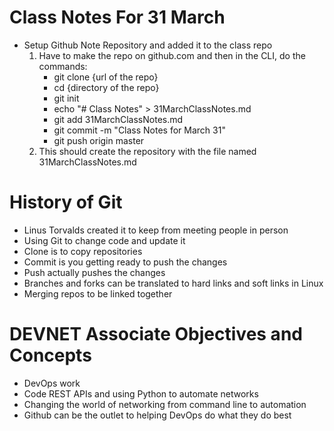 # Class Notes For 31 March
  - Setup Github Note Repository and added it to the class repo
    1. Have to make the repo on github.com and then in the CLI, do the commands:
       - git clone {url of the repo}
       - cd {directory of the repo}
       - git init
       - echo "# Class Notes" > 31MarchClassNotes.md
       - git add 31MarchClassNotes.md
       - git commit -m "Class Notes for March 31"
       - git push origin master
    2. This should create the repository with the file named 31MarchClassNotes.md
# History of Git
  - Linus Torvalds created it to keep from meeting people in person
  - Using Git to change code and update it
  - Clone is to copy repositories
  - Commit is you getting ready to push the changes
  - Push actually pushes the changes
  - Branches and forks can be translated to hard links and soft links in Linux
  - Merging repos to be linked together
# DEVNET Associate Objectives and Concepts
  - DevOps work
  - Code REST APIs and using Python to automate networks
  - Changing the world of networking from command line to automation
  - Github can be the outlet to helping DevOps do what they do best
